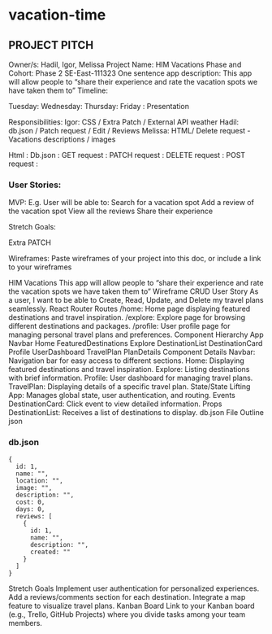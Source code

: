 # vacation-time


## PROJECT PITCH
Owner/s:
Hadil, Igor, Melissa
Project Name:
HIM Vacations 
Phase and Cohort:
Phase 2 SE-East-111323
One sentence app description:
This app will allow people to “share their experience and rate the vacation spots we have taken them to”
Timeline:

Tuesday:
Wednesday:
Thursday:
Friday : Presentation

Responsibilities:
Igor: CSS / Extra Patch / External API weather 
Hadil: db.json / Patch request / Edit / Reviews 
Melissa: HTML/ Delete request - Vacations descriptions / images 


Html :
Db.json : 
GET request :
PATCH request :
DELETE request :
POST request :


### User Stories:
MVP: 
E.g. User will be able to:
Search for a vacation spot
Add a review of the vacation spot 
View all the reviews 
Share their experience 






Stretch Goals:

Extra PATCH

Wireframes: Paste wireframes of your project into this doc, or include a link to your wireframes





















HIM Vacations 
This app will allow people to “share their experience and rate the vacation spots we have taken them to”
Wireframe
CRUD User Story
As a user, I want to be able to Create, Read, Update, and Delete my travel plans seamlessly.
React Router Routes
/home: Home page displaying featured destinations and travel inspiration.
/explore: Explore page for browsing different destinations and packages.
/profile: User profile page for managing personal travel plans and preferences.
Component Hierarchy
App
Navbar
Home
FeaturedDestinations
Explore
DestinationList
DestinationCard
Profile
UserDashboard
TravelPlan
PlanDetails
Component Details
Navbar: Navigation bar for easy access to different sections.
Home: Displaying featured destinations and travel inspiration.
Explore: Listing destinations with brief information.
Profile: User dashboard for managing travel plans.
TravelPlan: Displaying details of a specific travel plan.
State/State Lifting
App: Manages global state, user authentication, and routing.
Events
DestinationCard: Click event to view detailed information.
Props
DestinationList: Receives a list of destinations to display.
db.json File Outline json


### db.json
```
{
  id: 1,
  name: "",
  location: "",
  image: "",
  description: "",
  cost: 0,
  days: 0,
  reviews: [
    {
      id: 1,
      name: "",
      description: "",
      created: ""
    }
  ]
}
```

Stretch Goals
Implement user authentication for personalized experiences.
Add a reviews/comments section for each destination.
Integrate a map feature to visualize travel plans.
Kanban Board
Link to your Kanban board (e.g., Trello, GitHub Projects) where you divide tasks among your team members.
